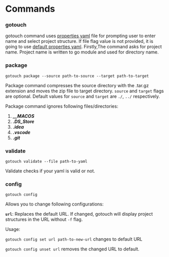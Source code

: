# Commands

### gotouch

gotouch command uses [properties yaml](./customize/properties-yaml) file for prompting user to enter name and select project
structure. If file flag value is not provided, it is going to
use [default properties yaml](https://raw.githubusercontent.com/denizgursoy/go-touch-projects/main/package.yaml).
Firstly,The command asks for project name. Project name is written to go module and used for directory name.

### package

`gotouch package --source path-to-source --target path-to-target`

Package command compresses the source directory with the .tar.gz extension and moves the zip file to target directory.
`source` and `target` flags are optional. Default values for `source` and `target` are `./`, `../` respectively.

Package command ignores following files/directories:

1. ***__MACOS***
2. ***.DS_Store***
3. ***.idea***
4. ***.vscode***
5. ***.git***

### validate

`gotouch validate --file path-to-yaml`

Validate checks if your yaml is valid or not. 

### config

`gotouch config`

Allows you to change following configurations:

**`url`**: Replaces the default URL. If changed, gotouch will display project structures in the URL without `-f` flag.

Usage:

`gotouch config set url path-to-new-url` changes to default URL

`gotouch config unset url` removes the changed URL to default. 
